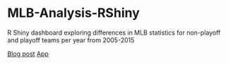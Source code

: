 # MLB-Analysis-RShiny
R Shiny dashboard exploring differences in MLB statistics for non-playoff and playoff teams per year from 2005-2015

[Blog post](https://blog.nycdatascience.com/student-works/r-shiny/case-missing-offense/)
[App](https://eparikh.shinyapps.io/mlb-visualization/)

